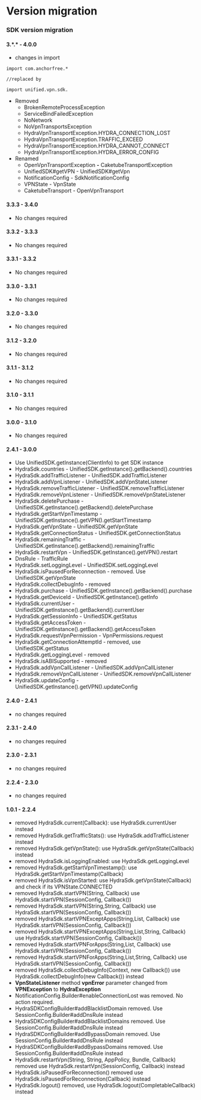 # Version migration



### SDK version migration



#### 3.\*.\* - 4.0.0

* changes in import&#x20;

```
import com.anchorfree.*

//replaced by

import unified.vpn.sdk.
```

* Removed
  * BrokenRemoteProcessException
  * ServiceBindFailedException
  * NoNetwork
  * NoVpnTransportsException
  * HydraVpnTransportException.HYDRA\_CONNECTION\_LOST
  * HydraVpnTransportException.TRAFFIC\_EXCEED
  * HydraVpnTransportException.HYDRA\_CANNOT\_CONNECT
  * HydraVpnTransportException.HYDRA\_ERROR\_CONFIG
* Renamed
  * OpenVpnTransportException **-** CaketubeTransportException
  * UnifiedSDK#getVPN - UnifiedSDK#getVpn
  * NotificationConfig - SdkNotificationConfig
  * VPNState - VpnState
  * CaketubeTransport - OpenVpnTransport

#### 3.3.3 - 3.4.0

* No changes required

#### 3.3.2 - 3.3.3

* No changes required

#### 3.3.1 - 3.3.2

* No changes required

#### 3.3.0 - 3.3.1

* No changes required

#### 3.2.0 - 3.3.0

* No changes required

#### 3.1.2 - 3.2.0

* No changes required

#### 3.1.1 - 3.1.2

* No changes required

#### 3.1.0 - 3.1.1

* No changes required

#### 3.0.0 - 3.1.0

* No changes required

#### 2.4.1 - 3.0.0

* Use UnifiedSDK.getInstance(ClientInfo) to get SDK instance
* HydraSdk.countries - UnifiedSDK.getInstance().getBackend().countries
* HydraSdk.addTrafficListener - UnifiedSDK.addTrafficListener
* HydraSdk.addVpnListener - UnifiedSDK.addVpnStateListener
* HydraSdk.removeTrafficListener - UnifiedSDK.removeTrafficListener
* HydraSdk.removeVpnListener - UnifiedSDK.removeVpnStateListener
* HydraSdk.deletePurchase - UnifiedSDK.getInstance().getBackend().deletePurchase
* HydraSdk.getStartVpnTimestamp - UnifiedSDK.getInstance().getVPN().getStartTimestamp
* HydraSdk.getVpnState - UnifiedSDK.getVpnState
* HydraSdk.getConnectionStatus - UnifiedSDK.getConnectionStatus
* HydraSdk.remainingTraffic - UnifiedSDK.getInstance().getBackend().remainingTraffic
* HydraSdk.restartVpn - UnifiedSDK.getInstance().getVPN().restart
* DnsRule - TrafficRule
* HydraSdk.setLoggingLevel - UnifiedSDK.setLoggingLevel
* HydraSdk.isPausedForReconnection - removed. Use UnifiedSDK.getVpnState
* HydraSdk.collectDebugInfo - removed
* HydraSdk.purchase - UnifiedSDK.getInstance().getBackend().purchase
* HydraSdk.getDeviceId - UnifiedSDK.getInstance().getInfo
* HydraSdk.currentUser - UnifiedSDK.getInstance().getBackend().currentUser
* HydraSdk.getSessionInfo - UnifiedSDK.getStatus
* HydraSdk.getAccessToken - UnifiedSDK.getInstance().getBackend().getAccessToken
* HydraSdk.requestVpnPermission - VpnPermissions.request
* HydraSdk.getConnectionAttemptId - removed, use UnifiedSDK.getStatus
* HydraSdk.getLoggingLevel - removed
* HydraSdk.isABISupported - removed
* HydraSdk.addVpnCallListener - UnifiedSDK.addVpnCallListener
* HydraSdk.removeVpnCallListener - UnifiedSDK.removeVpnCallListener
* HydraSdk.updateConfig - UnifiedSDK.getInstance().getVPN().updateConfig

#### 2.4.0 - 2.4.1

* no changes required

#### 2.3.1 - 2.4.0

* no changes required

#### 2.3.0 - 2.3.1

* no changes required

#### 2.2.4 - 2.3.0

* no changes required

#### 1.0.1 - 2.2.4

* removed HydraSdk.current(Callback): use HydraSdk.currentUser instead
* removed HydraSdk.getTrafficStats(): use HydraSdk.addTrafficListener instead
* removed HydraSdk.getVpnState(): use HydraSdk.getVpnState(Callback) instead
* removed HydraSdk.isLoggingEnabled: use HydraSdk.getLoggingLevel
* removed HydraSdk.getStartVpnTimestamp(): use HydraSdk.getStartVpnTimestamp(Callback)
* removed HydraSdk.isVpnStarted: use HydraSdk.getVpnState(Callback) and check if its VPNState.CONNECTED
* removed HydraSdk.startVPN(String, Callback) use HydraSdk.startVPN(SessionConfig, Callback())
* removed HydraSdk.startVPN(String,String, Callback) use HydraSdk.startVPN(SessionConfig, Callback())
* removed HydraSdk.startVPNExceptApps(String,List, Callback) use HydraSdk.startVPN(SessionConfig, Callback())
* removed HydraSdk.startVPNExceptApps(String,List,String, Callback) use HydraSdk.startVPN(SessionConfig, Callback())
* removed HydraSdk.startVPNForApps(String,List, Callback) use HydraSdk.startVPN(SessionConfig, Callback())
* removed HydraSdk.startVPNForApps(String,List,String, Callback) use HydraSdk.startVPN(SessionConfig, Callback())
* removed HydraSdk.collectDebugInfo(Context, new Callback()) use HydraSdk.collectDebugInfo(new Callback()) instead
* **VpnStateListener** method **vpnError** parameter changed from **VPNException** to **HydraException**
* NotificationConfig.Builder#enableConnectionLost was removed. No action required.
* HydraSDKConfigBuilder#addBlacklistDomain removed. Use SessionConfig.Builder#addDnsRule instead
* HydraSDKConfigBuilder#addBlacklistDomains removed. Use SessionConfig.Builder#addDnsRule instead
* HydraSDKConfigBuilder#addBypassDomain removed. Use SessionConfig.Builder#addDnsRule instead
* HydraSDKConfigBuilder#addBypassDomains removed. Use SessionConfig.Builder#addDnsRule instead
* HydraSdk.restartVpn(String, String, AppPolicy, Bundle, Callback) removed use HydraSdk.restartVpn(SessionConfig, Callback) instead
* HydraSdk.isPausedForReconnection() removed use HydraSdk.isPausedForReconnection(Callback) instead
* HydraSdk.logout() removed, use HydraSdk.logout(CompletableCallback) instead
